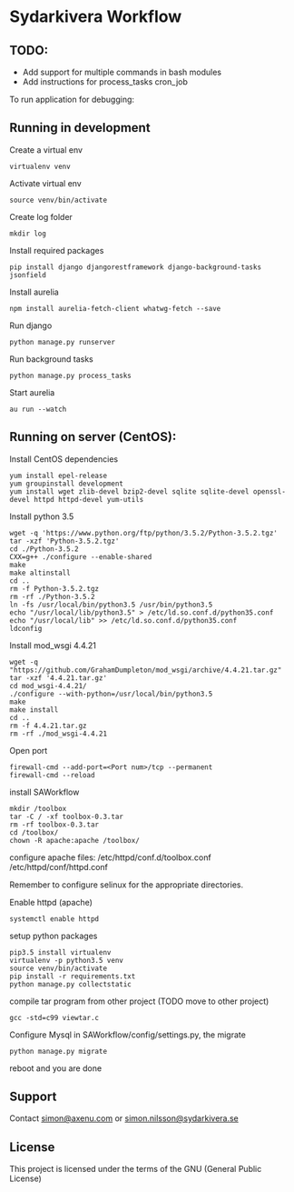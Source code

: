 # Sydarkivera Workflow

## TODO:
* Add support for multiple commands in bash modules
* Add instructions for process_tasks cron_job

To run application for debugging:

## Running in development
Create a virtual env

    virtualenv venv

Activate virtual env

    source venv/bin/activate

Create log folder

    mkdir log

Install required packages

    pip install django djangorestframework django-background-tasks jsonfield

Install aurelia

    npm install aurelia-fetch-client whatwg-fetch --save

Run django

    python manage.py runserver

Run background tasks

    python manage.py process_tasks

Start aurelia

    au run --watch

## Running on server (CentOS):
Install CentOS dependencies

    yum install epel-release
    yum groupinstall development
    yum install wget zlib-devel bzip2-devel sqlite sqlite-devel openssl-devel httpd httpd-devel yum-utils

Install python 3.5

    wget -q 'https://www.python.org/ftp/python/3.5.2/Python-3.5.2.tgz'
    tar -xzf 'Python-3.5.2.tgz'
    cd ./Python-3.5.2
    CXX=g++ ./configure --enable-shared
    make
    make altinstall
    cd ..
    rm -f Python-3.5.2.tgz
    rm -rf ./Python-3.5.2
    ln -fs /usr/local/bin/python3.5 /usr/bin/python3.5
    echo "/usr/local/lib/python3.5" > /etc/ld.so.conf.d/python35.conf
    echo "/usr/local/lib" >> /etc/ld.so.conf.d/python35.conf
    ldconfig

Install mod_wsgi 4.4.21

    wget -q "https://github.com/GrahamDumpleton/mod_wsgi/archive/4.4.21.tar.gz"
    tar -xzf '4.4.21.tar.gz'
    cd mod_wsgi-4.4.21/
    ./configure --with-python=/usr/local/bin/python3.5
    make
    make install
    cd ..
    rm -f 4.4.21.tar.gz
    rm -rf ./mod_wsgi-4.4.21

Open port

    firewall-cmd --add-port=<Port num>/tcp --permanent
    firewall-cmd --reload

install SAWorkflow

    mkdir /toolbox
    tar -C / -xf toolbox-0.3.tar
    rm -rf toolbox-0.3.tar
    cd /toolbox/
    chown -R apache:apache /toolbox/

configure apache files: /etc/httpd/conf.d/toolbox.conf /etc/httpd/conf/httpd.conf

Remember to configure selinux for the appropriate directories.

Enable httpd (apache)

    systemctl enable httpd

setup python packages

    pip3.5 install virtualenv
    virtualenv -p python3.5 venv
    source venv/bin/activate
    pip install -r requirements.txt
    python manage.py collectstatic

compile tar program from other project (TODO move to other project)

    gcc -std=c99 viewtar.c

Configure Mysql in SAWorkflow/config/settings.py, the migrate

    python manage.py migrate

reboot and you are done

## Support

Contact simon@axenu.com or simon.nilsson@sydarkivera.se

## License

This project is licensed under the terms of the GNU (General Public License)
